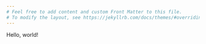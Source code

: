 ```yaml
---
# Feel free to add content and custom Front Matter to this file.
# To modify the layout, see https://jekyllrb.com/docs/themes/#overriding-theme-defaults
---
```

Hello, world!